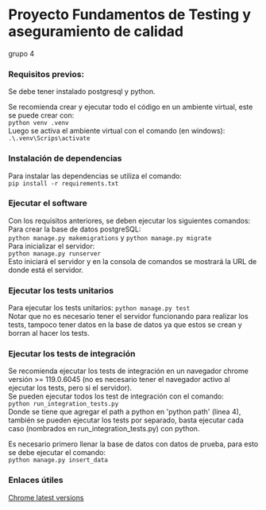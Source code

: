 # Proyecto Fundamentos de Testing y aseguramiento de calidad
grupo 4

### Requisitos previos:
Se debe tener instalado postgresql y python.

Se recomienda crear y ejecutar todo el código en un ambiente virtual, este se puede crear con:
<br>
```python venv .venv```
<br>
Luego se activa el ambiente virtual con el comando (en windows):
<br>
```.\.venv\Scrips\activate```

### Instalación de dependencias
Para instalar las dependencias se utiliza el comando:
<br>
```pip install -r requirements.txt```

### Ejecutar el software
Con los requisitos anteriores, se deben ejecutar los siguientes comandos:
Para crear la base de datos postgreSQL:
<br>
```python manage.py makemigrations``` y ```python manage.py migrate```
<br>
Para inicializar el servidor:
<br>
```python manage.py runserver```
<br>
Esto iniciará el servidor y en la consola de comandos se mostrará la URL de donde está el servidor.

### Ejecutar los tests unitarios
Para ejecutar los tests unitarios:
```python manage.py test```
<br>
Notar que no es necesario tener el servidor funcionando para realizar los tests, tampoco tener datos en la base de datos ya que estos se crean y borran al hacer los tests.
<br>

### Ejecutar los tests de integración
Se recomienda ejecutar los tests de integración en un navegador chrome versión >= 119.0.6045 (no es necesario tener el navegador activo al ejecutar los tests, pero si el servidor).
<br>
Se pueden ejecutar todos los test de integración con el comando:
<br>
```python run_integration_tests.py```
<br>
Donde se tiene que agregar el path a python en 'python path' (linea 4), también se pueden ejecutar los tests por separado, basta ejecutar cada caso (nombrados en run_integration_tests.py) con python.

Es necesario primero llenar la base de datos con datos de prueba, para esto se debe ejecutar el comando:
<br>
```python manage.py insert_data```
<br>


### Enlaces útiles
[Chrome latest versions](https://googlechromelabs.github.io/chrome-for-testing/#stable)

